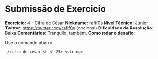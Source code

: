 # Submissão de Exercicio

**Exercicio:** 4 - Cifra de César
**Nickname:** rafif0s
**Nível Técnico:** Júnior
**Twitter**: https://twitter.com/rafif0s (opcional)
**Dificuldade de Resolução:** Baixa
**Comentários:** Tranquilo, também.
**Como rodar o desafio**:

Use o comando abaixo:

```shell-session
./cifra-de-cesar.sh <1-25> <string>
```
